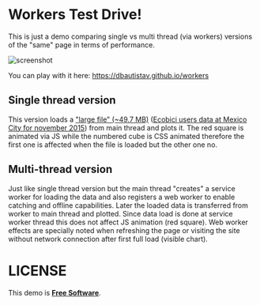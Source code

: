 # Workers Test Drive!
This is just a demo comparing single vs multi thread (via workers) versions of the "same" page in terms of performance.

![screenshot](https://cloud.githubusercontent.com/assets/8743976/11826069/991b1edc-a348-11e5-9f04-47c6674c5375.png)

You can play with it here: https://dbautistav.github.io/workers

## Single thread version
This version loads a ["large file" (~49.7 MB)](https://github.com/dbautistav/workers/blob/gh-pages/data/1511.data) ([Ecobici users data at Mexico City for november 2015](https://www.ecobici.df.gob.mx)) from main thread and plots it.
The red square is animated via JS while the numbered cube is CSS animated therefore the first one is affected when the file is loaded but the other one no.

## Multi-thread version
Just like single thread version but the main thread "creates" a service worker for loading the data and also registers a web worker to enable catching and offline capabilities.
Later the loaded data is transferred from worker to main thread and plotted.
Since data load is done at service worker thread this does not affect JS animation (red square).
Web worker effects are specially noted when refreshing the page or visiting the site without network connection after first full load (visible chart).

# LICENSE
This demo is [**Free Software**](https://github.com/dbautistav/workers/blob/gh-pages/LICENSE).
